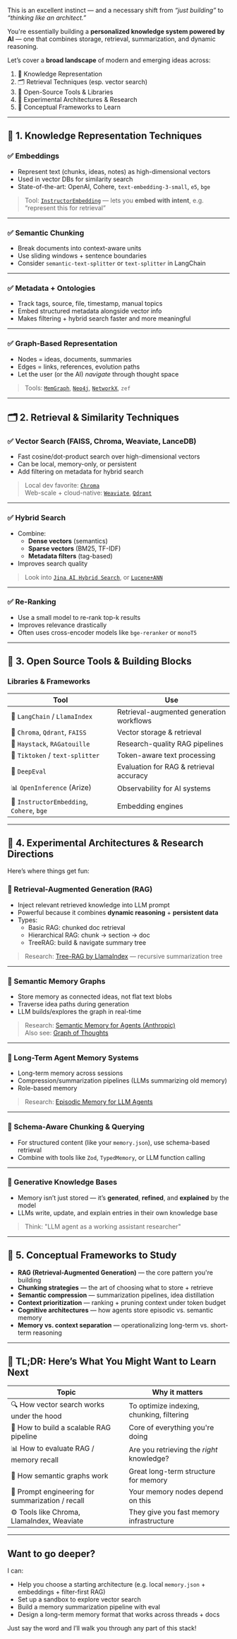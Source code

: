 This is an excellent instinct — and a necessary shift from *“just building”* to *“thinking like an architect.”*

You're essentially building a **personalized knowledge system powered by AI** — one that combines storage, retrieval, summarization, and dynamic reasoning.

Let’s cover a **broad landscape** of modern and emerging ideas across:

1. 🧠 Knowledge Representation  
2. 🗂️ Retrieval Techniques (esp. vector search)  
3. 🧰 Open-Source Tools & Libraries  
4. 🧪 Experimental Architectures & Research  
5. 🧭 Conceptual Frameworks to Learn

---

## 🧠 1. **Knowledge Representation Techniques**

### ✅ Embeddings
- Represent text (chunks, ideas, notes) as high-dimensional vectors
- Used in vector DBs for similarity search
- State-of-the-art: OpenAI, Cohere, `text-embedding-3-small`, `e5`, `bge`

> Tool: [`InstructorEmbedding`](https://huggingface.co/thenlper/gte-small) — lets you **embed with intent**, e.g. “represent this for retrieval”

---

### ✅ Semantic Chunking
- Break documents into context-aware units
- Use sliding windows + sentence boundaries
- Consider `semantic-text-splitter` or `text-splitter` in LangChain

---

### ✅ Metadata + Ontologies
- Track tags, source, file, timestamp, manual topics
- Embed structured metadata alongside vector info
- Makes filtering + hybrid search faster and more meaningful

---

### ✅ Graph-Based Representation
- Nodes = ideas, documents, summaries
- Edges = links, references, evolution paths
- Let the user (or the AI) *navigate* through thought space

> Tools: [`MemGraph`](https://memgraph.com/), [`Neo4j`](https://neo4j.com/), [`NetworkX`](https://networkx.org/), `zef`

---

## 🗂️ 2. **Retrieval & Similarity Techniques**

### ✅ Vector Search (FAISS, Chroma, Weaviate, LanceDB)
- Fast cosine/dot-product search over high-dimensional vectors
- Can be local, memory-only, or persistent
- Add filtering on metadata for hybrid search

> Local dev favorite: [`Chroma`](https://www.trychroma.com/)  
> Web-scale + cloud-native: [`Weaviate`](https://weaviate.io/), [`Qdrant`](https://qdrant.tech/)

---

### ✅ Hybrid Search
- Combine:
  - **Dense vectors** (semantics)
  - **Sparse vectors** (BM25, TF-IDF)
  - **Metadata filters** (tag-based)
- Improves search quality

> Look into [`Jina AI Hybrid Search`](https://jina.ai), or [`Lucene+ANN`](https://lucene.apache.org/)

---

### ✅ Re-Ranking
- Use a small model to re-rank top-k results
- Improves relevance drastically
- Often uses cross-encoder models like `bge-reranker` or `monoT5`

---

## 🧰 3. **Open Source Tools & Building Blocks**

### Libraries & Frameworks

| Tool | Use |
|------|-----|
| 🧠 `LangChain` / `LlamaIndex` | Retrieval-augmented generation workflows |
| 🔎 `Chroma`, `Qdrant`, `FAISS` | Vector storage & retrieval |
| 🧬 `Haystack`, `RAGatouille` | Research-quality RAG pipelines |
| 🧮 `Tiktoken` / `text-splitter` | Token-aware text processing |
| 🧾 `DeepEval` | Evaluation for RAG & retrieval accuracy |
| 📊 `OpenInference` (Arize) | Observability for AI systems |
| 🤖 `InstructorEmbedding`, `Cohere`, `bge` | Embedding engines |

---

## 🧪 4. **Experimental Architectures & Research Directions**

Here’s where things get fun:

### 🧱 Retrieval-Augmented Generation (RAG)
- Inject relevant retrieved knowledge into LLM prompt
- Powerful because it combines **dynamic reasoning** + **persistent data**
- Types:
  - Basic RAG: chunked doc retrieval
  - Hierarchical RAG: chunk → section → doc
  - TreeRAG: build & navigate summary tree

> Research: [Tree-RAG by LlamaIndex](https://www.llamaindex.ai/blog/tree-rag-context-augmented-generation) — recursive summarization tree

---

### 🧠 Semantic Memory Graphs
- Store memory as connected ideas, not flat text blobs
- Traverse idea paths during generation
- LLM builds/explores the graph in real-time

> Research: [Semantic Memory for Agents (Anthropic)](https://www.anthropic.com/index/semantic-memory)  
> Also see: [Graph of Thoughts](https://arxiv.org/abs/2308.09687)

---

### 🧠 Long-Term Agent Memory Systems
- Long-term memory across sessions
- Compression/summarization pipelines (LLMs summarizing old memory)
- Role-based memory

> Research: [Episodic Memory for LLM Agents](https://arxiv.org/abs/2308.06151)

---

### 🧬 Schema-Aware Chunking & Querying
- For structured content (like your `memory.json`), use schema-based retrieval
- Combine with tools like `Zod`, `TypedMemory`, or LLM function calling

---

### 🧠 Generative Knowledge Bases
- Memory isn’t just stored — it’s **generated**, **refined**, and **explained** by the model
- LLMs write, update, and explain entries in their own knowledge base

> Think: "LLM agent as a working assistant researcher"

---

## 🧭 5. **Conceptual Frameworks to Study**

- **RAG (Retrieval-Augmented Generation)** — the core pattern you're building
- **Chunking strategies** — the art of choosing what to store + retrieve
- **Semantic compression** — summarization pipelines, idea distillation
- **Context prioritization** — ranking + pruning context under token budget
- **Cognitive architectures** — how agents store episodic vs. semantic memory
- **Memory vs. context separation** — operationalizing long-term vs. short-term reasoning

---

## 🎯 TL;DR: Here’s What You Might Want to Learn Next

| Topic | Why it matters |
|-------|----------------|
| 🔍 How vector search works under the hood | To optimize indexing, chunking, filtering |
| 🧱 How to build a scalable RAG pipeline | Core of everything you're doing |
| 📊 How to evaluate RAG / memory recall | Are you retrieving the *right* knowledge? |
| 🧠 How semantic graphs work | Great long-term structure for memory |
| 🧠 Prompt engineering for summarization / recall | Your memory nodes depend on this |
| ⚙️ Tools like Chroma, LlamaIndex, Weaviate | They give you fast memory infrastructure |

---

## Want to go deeper?

I can:
- Help you choose a starting architecture (e.g. local `memory.json` + embeddings + filter-first RAG)
- Set up a sandbox to explore vector search
- Build a memory summarization pipeline with eval
- Design a long-term memory format that works across threads + docs

Just say the word and I’ll walk you through any part of this stack!
